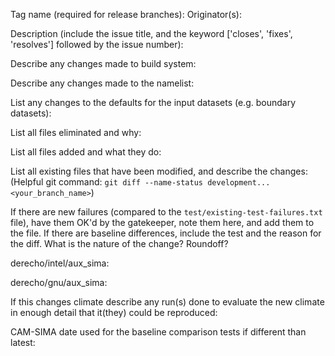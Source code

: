 Tag name (required for release branches):
Originator(s):

Description (include the issue title, and the keyword ['closes', 'fixes', 'resolves'] followed by the issue number):

Describe any changes made to build system:

Describe any changes made to the namelist:

List any changes to the defaults for the input datasets (e.g. boundary datasets):

List all files eliminated and why:

List all files added and what they do:

List all existing files that have been modified, and describe the changes: 
(Helpful git command: `git diff --name-status development...<your_branch_name>`)

If there are new failures (compared to the `test/existing-test-failures.txt` file),
have them OK'd by the gatekeeper, note them here, and add them to the file.
If there are baseline differences, include the test and the reason for the
diff. What is the nature of the change? Roundoff?

derecho/intel/aux_sima:

derecho/gnu/aux_sima:

If this changes climate describe any run(s) done to evaluate the new
climate in enough detail that it(they) could be reproduced:

CAM-SIMA date used for the baseline comparison tests if different than latest:

